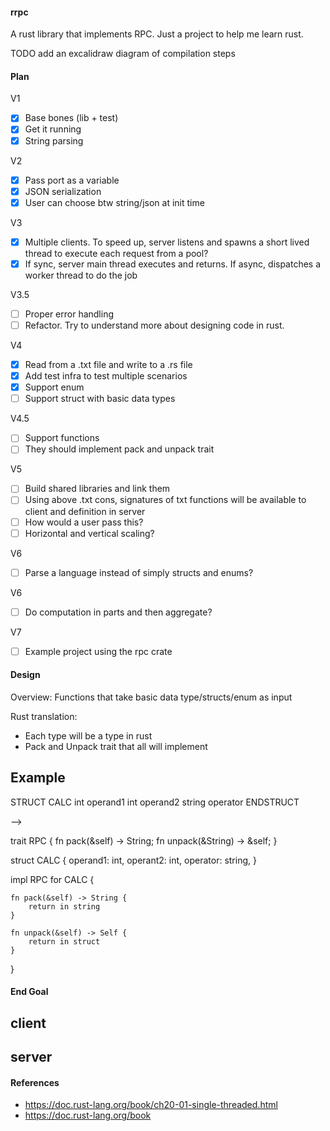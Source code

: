 #### rrpc

A rust library that implements RPC. Just a project to help me learn rust.

TODO add an excalidraw diagram of compilation steps

#### Plan

V1
 - [x] Base bones (lib + test)
 - [x] Get it running
 - [x] String parsing

V2
 - [x] Pass port as a variable
 - [x] JSON serialization
 - [x] User can choose btw string/json at init time

V3
 - [x] Multiple clients. To speed up, server listens and spawns a short lived thread to execute each request from a pool?
 - [x] If sync, server main thread executes and returns. If async, dispatches a worker thread to do the job

V3.5
 - [ ] Proper error handling
 - [ ] Refactor. Try to understand more about designing code in rust.

V4
 - [x] Read from a .txt file and write to a .rs file
 - [x] Add test infra to test multiple scenarios
 - [x] Support enum
 - [ ] Support struct with basic data types

V4.5
 - [ ] Support functions
 - [ ] They should implement pack and unpack trait

V5
 - [ ] Build shared libraries and link them
 - [ ] Using above .txt cons, signatures of txt functions will be available to client and definition in server
 - [ ] How would a user pass this?
 - [ ] Horizontal and vertical scaling?

V6
 - [ ] Parse a language instead of simply structs and enums?

V6
 - [ ] Do computation in parts and then aggregate?

V7
 - [ ] Example project using the rpc crate

#### Design

Overview: Functions that take basic data type/structs/enum as input

Rust translation:
 - Each type will be a type in rust
 - Pack and Unpack trait that all will implement

Example
-------

STRUCT CALC
int operand1 
int operand2
string operator
ENDSTRUCT

-->

trait RPC {
    fn pack(&self) -> String;
    fn unpack(&String) -> &self;
}

struct CALC {
    operand1: int,
    operant2: int,
    operator: string,
}

impl RPC for CALC {

    fn pack(&self) -> String {
        return in string
    }

    fn unpack(&self) -> Self {
        return in struct
    }
}

#### End Goal

client
 - 

server
 - 

#### References
 - https://doc.rust-lang.org/book/ch20-01-single-threaded.html
 - https://doc.rust-lang.org/book
